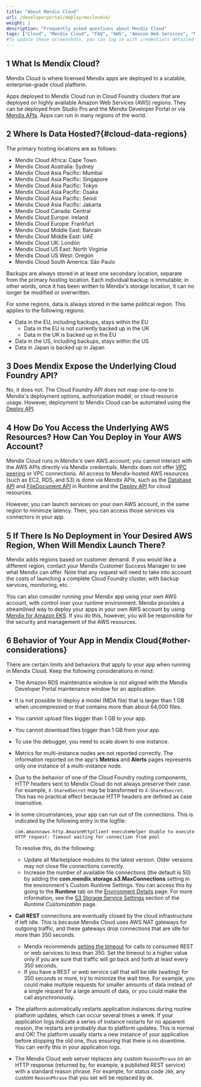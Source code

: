 ```yaml
---
title: "About Mendix Cloud"
url: /developerportal/deploy/mxcloudv4/
weight: 1
description: "Frequently asked questions about Mendix Cloud"
tags: ["Cloud", "Mendix Cloud", "FAQ", "AWS", "Amazon Web Services", "Max file size"]
#To update these screenshots, you can log in with credentials detailed in How to Update Screenshots Using Team Apps.
---
```


## 1 What Is Mendix Cloud?

Mendix Cloud is where licensed Mendix apps are deployed to a scalable, enterprise-grade cloud platform.

Apps deployed to Mendix Cloud run in Cloud Foundry clusters that are deployed on highly available Amazon Web Services (AWS) regions. They can be deployed from Studio Pro and the Mendix Developer Portal or via [Mendix APIs](/apidocs-mxsdk/apidocs/deploy-api/). Apps can run in many regions of the world.

## 2 Where Is Data Hosted?{#cloud-data-regions}

The primary hosting locations are as follows:

* Mendix Cloud Africa: Cape Town
* Mendix Cloud Australia: Sydney
* Mendix Cloud Asia Pacific: Mumbai
* Mendix Cloud Asia Pacific: Singapore
* Mendix Cloud Asia Pacific: Tokyo
* Mendix Cloud Asia Pacific: Osaka
* Mendix Cloud Asia Pacific: Seoul
* Mendix Cloud Asia Pacific: Jakarta
* Mendix Cloud Canada: Central
* Mendix Cloud Europe: Ireland
* Mendix Cloud Europe: Frankfurt
* Mendix Cloud Middle East: Bahrain
* Mendix Cloud Middle East: UAE
* Mendix Cloud UK: London
* Mendix Cloud US East: North Virginia
* Mendix Cloud US West: Oregon
* Mendix Cloud South America: São Paulo

Backups are always stored in at least one secondary location, separate from the primary hosting location. Each individual backup is immutable; in other words, once it has been written to Mendix's storage location, it can no longer be modified or overwritten.

For some regions, data is always stored in the same political region. This applies to the following regions:

* Data in the EU, including backups, stays within the EU
    * Data in the EU is not currently backed up in the UK
    * Data in the UK is backed up in the EU
* Data in the US, including backups, stays within the US
* Data in Japan is backed up in Japan

## 3 Does Mendix Expose the Underlying Cloud Foundry API?

No, it does not. The Cloud Foundry API does not map one-to-one to Mendix's deployment options, authorization model, or cloud resource usage. However, deployment to Mendix Cloud can be automated using the [Deploy API](/apidocs-mxsdk/apidocs/deploy-api/).

## 4 How Do You Access the Underlying AWS Resources? How Can You Deploy in Your AWS Account?

Mendix Cloud runs in Mendix's own AWS account; you cannot interact with the AWS APIs directly via Mendix credentials. Mendix does not offer [VPC peering](http://docs.aws.amazon.com/AmazonVPC/latest/PeeringGuide/Welcome.html) or VPC connections. All access to Mendix-hosted AWS resources (such as EC2, RDS, and S3) is done via Mendix APIs, such as the [Database API](https://apidocs.rnd.mendix.com/10/runtime/com/mendix/core/Core.html#createXPathQuery(java.lang.String)) and [FileDocument API](https://apidocs.rnd.mendix.com/10/runtime/com/mendix/core/Core.html#storeFileDocumentContent(com.mendix.systemwideinterfaces.core.IContext,com.mendix.systemwideinterfaces.core.IMendixObject,java.io.InputStream)) in Runtime and the [Deploy API](/apidocs-mxsdk/apidocs/deploy-api/) for cloud resources.

However, you can launch services on your own AWS account, in the same region to minimize latency. Then, you can access those services via connectors in your app.

## 5 If There Is No Deployment in Your Desired AWS Region, When Will Mendix Launch There?

Mendix adds regions based on customer demand. If you would like a different region, contact your Mendix Customer Success Manager to see what Mendix can offer. Note that any request will need to take into account the costs of launching a complete Cloud Foundry cluster, with backup services, monitoring, etc. 

You can also consider running your Mendix app using your own AWS account, with control over your runtime environment. Mendix provides a streamlined way to deploy your apps in your own AWS account by using [Mendix for Amazon EKS](https://aws.amazon.com/solutions/partners/terraform-modules/mendix-eks/). If you do this, however, you will be responsible for the security and management of the AWS resources.

## 6 Behavior of Your App in Mendix Cloud{#other-considerations}

There are certain limits and behaviors that apply to your app when running in Mendix Cloud. Keep the following considerations in mind:

* The Amazon RDS maintenance window is not aligned with the Mendix Developer Portal maintenance window for an application.
* It is not possible to deploy a model (MDA file) that is larger than 1 GB when uncompressed or that contains more than about 64,000 files.
* You cannot upload files bigger than 1 GB to your app.
* You cannot download files bigger than 1 GB from your app.
* To use the debugger, you need to scale down to one instance.
* Metrics for multi-instance nodes are not reported correctly. The information reported on the app's **Metrics** and **Alerts** pages represents only one instance of a multi-instance node.
* Due to the behavior of one of the Cloud Foundry routing components, HTTP headers sent to Mendix Cloud do not always preserve their case. For example, `X-SharedSecret` may be transformed to `X-Sharedsecret`. This has no practical effect because HTTP headers are defined as case insensitive.
* In some circumstances, your app can run out of file connections. This is indicated by the following entry in the logfile:

    ```
    com.amazonaws.http.AmazonHttpClient executeHelper Unable to execute HTTP request: Timeout waiting for connection from pool
    ```

    To resolve this, do the following:
    * Update all Marketplace modules to the latest version. Older versions may not close file connections correctly.
    * Increase the number of available file connections (the default is 50) by adding the **com.mendix.storage.s3.MaxConnections** setting in the environment's Custom Runtime Settings. You can access this by going to the **Runtime** tab on the [Environment Details](/developerportal/deploy/environments-details/) page. For more information, see the [S3 Storage Service Settings](/refguide/custom-settings/#amazon-s3-storage-service-settings) section of the *Runtime Customization* page.
* **Call REST** connections are eventually closed by the cloud infrastructure if left idle. This is because Mendix Cloud uses AWS NAT gateways for outgoing traffic, and these gateways drop connections that are idle for more than 350 seconds.
    * Mendix recommends [setting the timeout](/refguide/call-rest-action/#timeout) for calls to consumed REST or web services to less than 350. Set the timeout to a higher value only if you are sure that traffic will go back and forth at least every 350 seconds.
    * If you have a REST or web service call that will be idle (waiting) for 350 seconds or more, try to minimize the wait time. For example, you could make multiple requests for smaller amounts of data instead of a single request for a large amount of data, or you could make the call asynchronously.

* The platform automatically restarts application instances during routine platform updates, which can occur several times a week. If your application logs indicate a series of instance restarts for no apparent reason, the restarts are probably due to platform updates. This is normal and OK! The platform usually starts a new instance of your application before stopping the old one, thus ensuring that there is no downtime. You can verify this in your application logs.
* The Mendix Cloud web server replaces any custom `ReasonPhrase` on an HTTP response (returned by, for example, a published REST service) with a standard reason phrase. For example, for status code `200`, any custom `ReasonPhrase` that you set will be replaced by `OK`.

